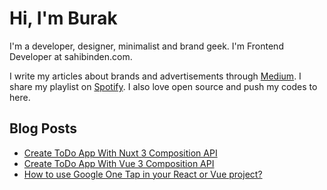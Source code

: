 # Hi, I'm Burak

I'm a developer, designer, minimalist and brand geek. I'm Frontend Developer at sahibinden.com. 

I write my articles about brands and advertisements through <a href="https://medium.com/burakgur">Medium</a>. I share my playlist on <a href="https://open.spotify.com/playlist/706ygDjsS24R4wZj9rLe4o?si=aoVh6ooiTO6WBAfmLz2D8A">Spotify</a>. I also love open source and push my codes to here.

## Blog Posts
<!-- BLOG-POST-LIST:START -->
- [Create ToDo App With Nuxt 3 Composition API](https://dev.to/burakgur/create-todo-app-with-nuxt-3-composition-api-2mfc)
- [Create ToDo App With Vue 3 Composition API](https://dev.to/burakgur/create-todo-app-with-vue-3-composition-api-1ok7)
- [How to use Google One Tap in your React or Vue project?](https://dev.to/burakgur/how-to-use-google-one-tap-in-your-react-or-vue-project-3jbb)
<!-- BLOG-POST-LIST:END -->